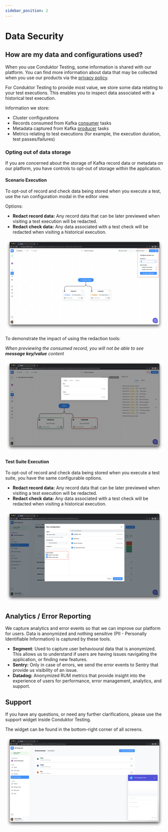 ```yaml
---
sidebar_position: 2
---
```


# Data Security

## How are my data and configurations used?

When you use Conduktor Testing, some information is shared with our platform. You can find more information about data that may be collected when you use our products via the [privacy policy](https://www.conduktor.io/privacy-policy).

For Conduktor Testing to provide most value, we store some data relating to your test executions. This enables you to inspect data associated with a historical test execution.&#x20;

Information we store:

- Cluster configurations
- Records consumed from Kafka [consumer](../features/building-tests/tasks/consumer-task) tasks
- Metadata captured from Kafka [producer](../features/building-tests/tasks/producer-task) tasks
- Metrics relating to test executions (for example, the execution duration, test passes/failures)

### Opting out of data storage

If you are concerned about the storage of Kafka record data or metadata on our platform, you have controls to opt-out of storage within the application.

#### Scenario Execution

To opt-out of record and check data being stored when you execute a test, use the run configuration modal in the editor view.

Options:

- **Redact record data:** Any record data that can be later previewed when visiting a test execution will be redacted.
- **Redact check data:** Any data associated with a test check will be redacted when visiting a historical execution.&#x20;

![](<../assets/image (96).png>)

To demonstrate the impact of using the redaction tools:

_When previewing the consumed record, you will not be able to see **message key/value** content_

![](<../assets/image (165).png>)

#### Test Suite Execution

To opt-out of record and check data being stored when you execute a test suite, you have the same configurable options.

- **Redact record data:** Any record data that can be later previewed when visiting a test execution will be redacted.
- **Redact check data:** Any data associated with a test check will be redacted when visiting a historical execution.&#x20;

![ ](<../assets/image (101).png>)

## Analytics / Error Reporting

We capture analytics and error events so that we can improve our platform for users. Data is anonymized and nothing sensitive (PII - Personally Identifiable Information) is captured by these tools.

- **Segment**: Used to capture user behavioural data that is anonymized. This allows us to understand if users are having issues navigating the application, or finding new features.
- **Sentry:** Only in case of errors, we send the error events to Sentry that provide us visibility of an issue.
- **Datadog:** Anonymized RUM metrics that provide insight into the experience of users for performance, error management, analytics, and support.&#x20;

## Support

If you have any questions, or need any further clarifications, please use the support widget inside Conduktor Testing.

The widget can be found in the bottom-right corner of all screens.

![](<../assets/image (103).png>)
